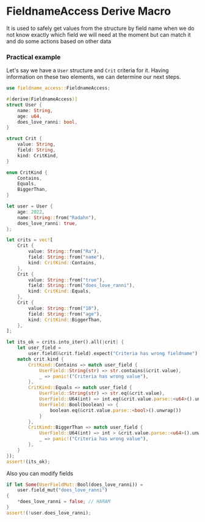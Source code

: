 # FieldnameAccess Derive Macro

It is used to safely get values from the structure by field name when we
do not know exactly which field we will need at the moment but can match it and
do some actions based on other data

### Practical example

Let's say we have a `User` structure and `Crit` criteria for it. Having information on these two elements, we can determine our next steps.

```rust
use fieldname_access::FieldnameAccess;

#[derive(FieldnameAccess)]
struct User {
    name: String,
    age: u64,
    does_love_ranni: bool,
}

struct Crit {
    value: String,
    field: String,
    kind: CritKind,
}

enum CritKind {
    Contains,
    Equals,
    BiggerThan,
}

let user = User {
    age: 2022,
    name: String::from("Radahn"),
    does_love_ranni: true,
};

let crits = vec![
    Crit {
        value: String::from("Ra"),
        field: String::from("name"),
        kind: CritKind::Contains,
    },
    Crit {
        value: String::from("true"),
        field: String::from("does_love_ranni"),
        kind: CritKind::Equals,
    },
    Crit {
        value: String::from("18"),
        field: String::from("age"),
        kind: CritKind::BiggerThan,
    },
];

let its_ok = crits.into_iter().all(|crit| {
    let user_field =
        user.field(&crit.field).expect("Criteria has wrong fieldname");
    match crit.kind {
        CritKind::Contains => match user_field {
            UserField::String(str) => str.contains(&crit.value),
            _ => panic!("Criteria has wrong value"),
        },
        CritKind::Equals => match user_field {
            UserField::String(str) => str.eq(&crit.value),
            UserField::U64(int) => int.eq(&crit.value.parse::<u64>().unwrap()),
            UserField::Bool(boolean) => {
                boolean.eq(&crit.value.parse::<bool>().unwrap())
            }
        },
        CritKind::BiggerThan => match user_field {
            UserField::U64(int) => int > &crit.value.parse::<u64>().unwrap(),
            _ => panic!("Criteria has wrong value"),
        },
    }
});
assert!(its_ok);
```

Also you can modify fields

```rust
if let Some(UserFieldMut::Bool(does_love_ranni)) =
    user.field_mut("does_love_ranni")
{
    *does_love_ranni = false; // HARAM
}
assert!(!user.does_love_ranni);
```
